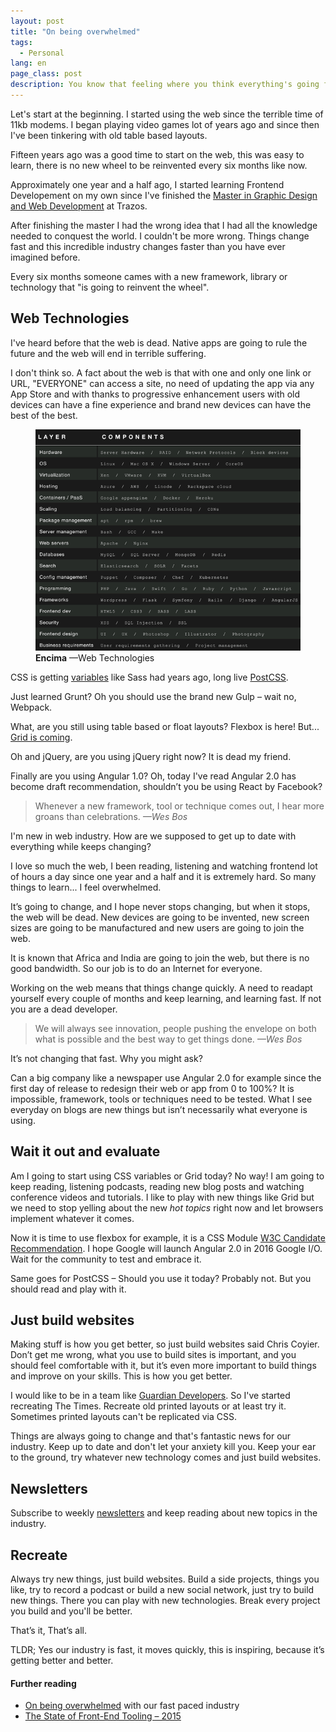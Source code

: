 ```yaml
---
layout: post
title: "On being overwhelmed"
tags:
  - Personal
lang: en
page_class: post
description: You know that feeling where you think everything's going faster than you'd like? It's happened to me, well, I really suppose it happens to many of us, there are so many new things that you won't be able to learn everything. I had the feeling that I'll never know enough.
---
```


Let's start at the beginning. I started using the web since the terrible time of 11kb modems. I began playing video games lot of years ago and since then I've been tinkering with old table based layouts.

Fifteen years ago was a good time to start on the web, this was easy to learn, there is no new wheel to be reinvented every six months like now.

Approximately one year and a half ago, I started learning Frontend Developement on my own since I've finished the <a class="link link--special" href="/2016/02/28/my-interest-in-web-development/">Master in Graphic Design and Web Development</a> at Trazos.

After finishing the master I had the wrong idea that I had all the knowledge needed to conquest the world. I couldn't be more wrong. Things change fast and this incredible industry changes faster than you have ever imagined before.

Every six months someone cames with a new framework, library or technology that "is going to reinvent the wheel".

## Web Technologies

I've heard before that the web is dead. Native apps are going to rule the future and the web will end in terrible suffering.

I don't think so. A fact about the web is that with one and only one link or URL, "EVERYONE" can access a site, no need of updating the app via any App Store and with thanks to progressive enhancement users with old devices can have a fine experience and brand new devices can have the best of the best.

<figure class="picture">
    <img src="/assets/images/post-front-end-overwhelmed.png" alt="">
    <figcaption class="caption">
        <b title="encima">Encima</b>
        &mdash;Web Technologies
    </figcaption>
</figure>

CSS is getting <a class="link link--special" href="http://philipwalton.com/articles/why-im-excited-about-native-css-variables/" target="_blank" rel="noopener noreferrer">variables</a> like Sass had years ago, long live <a class="link link--special" href="http://postcss.org/" target="_blank" rel="noopener noreferrer">PostCSS</a>.

Just learned Grunt? Oh you should use the brand new Gulp – wait no, Webpack.

What, are you still using table based or float layouts? Flexbox is here! But... <a class="link link--special" href="http://caniuse.com/#search=grid" target="_blank" rel="noopener noreferrer">Grid is coming</a>.

Oh and jQuery, are you using jQuery right now? It is dead my friend.

Finally are you using Angular 1.0? Oh, today I've read Angular 2.0 has become draft recommendation, shouldn’t you be using React by Facebook?

<blockquote class="quote">
    <span>Whenever a new framework, tool or technique comes out, I hear more groans than celebrations.</span>
    <cite>&mdash;Wes Bos</cite>
</blockquote>

I'm new in web industry. How are we supposed to get up to date with everything while keeps changing?

I love so much the web, I been reading, listening and watching frontend lot of hours a day since one year and a half and it is extremely hard. So many things to learn... I feel overwhelmed.

It’s going to change, and I hope never stops changing, but when it stops, the web will be dead. New devices are going to be invented, new screen sizes are going to be manufactured and new users are going to join the web.

It is known that Africa and India are going to join the web, but there is no good bandwidth. So our job is to do an Internet for everyone.

Working on the web means that things change quickly. A need to readapt yourself every couple of months and keep learning, and learning fast. If not you are a dead developer.

<blockquote class="quote">
    <span>We will always see innovation, people pushing the envelope on both what is possible and the best way to get things done.</span>
    <cite>&mdash;Wes Bos</cite>
</blockquote>

It’s not changing that fast. Why you might ask?

Can a big company like a newspaper use Angular 2.0 for example since the first day of release to redesign their web or app from 0 to 100%? It is impossible, framework, tools or techniques need to be tested. What I see everyday on blogs are new things but isn’t necessarily what everyone is using.

## Wait it out and evaluate

Am I going to start using CSS variables or Grid today? No way! I am going to keep reading, listening podcasts, reading new blog posts and watching conference videos and tutorials. I like to play with new things like Grid but we need to stop yelling about the new _hot topics_ right now and let browsers implement whatever it comes.

Now it is time to use flexbox for example, it is a CSS Module <a class="link link--special" href="https://www.w3.org/TR/css-flexbox-1/" target="_blank" rel="noopener noreferrer">W3C Candidate Recommendation</a>. I hope Google will launch Angular 2.0 in 2016 Google I/O. Wait for the community to test and embrace it.

Same goes for PostCSS – Should you use it today? Probably not. But you should read and play with it.

## Just build websites

Making stuff is how you get better, so just build websites said Chris Coyier. Don’t get me wrong, what you use to build sites is important, and you should feel comfortable with it, but it’s even more important to build things and improve on your skills. This is how you get better.

I would like to be in a team like <a class="link link--special" href="https://twitter.com/gdndevelopers" target="_blank" rel="noopener noreferrer">Guardian Developers</a>. So I've started recreating The Times. Recreate old printed layouts or at least try it. Sometimes printed layouts can't be replicated via CSS.

Things are always going to change and that's fantastic news for our industry. Keep up to date and don't let your anxiety kill you. Keep your ear to the ground, try whatever new technology comes and just build websites.

## Newsletters

Subscribe to weekly <a class="link link--special" href="/resources/#newsletters/">newsletters</a> and keep reading about new topics in the industry.

## Recreate

Always try new things, just build websites. Build a side projects, things you like, try to record a podcast or build a new social network, just try to build new things. There you can play with new technologies. Break every project you build and you'll be better.

That’s it, That’s all.

TLDR; Yes our industry is fast, it moves quickly, this is inspiring, because it’s getting better and better.

<div class="related">
    <h4 class="related__title">Further reading</h4>
    <ul class="related__list">
        <li><a class="link link--special" href="http://wesbos.com/overwhelmed-with-web-development/" target="_blank" rel="noopener noreferrer">On being overwhelmed</a> with our fast paced industry</li>
        <li><a class="link link--special" href="http://ashleynolan.co.uk/blog/frontend-tooling-survey-2015-results" target="_blank" rel="noopener noreferrer">The State of Front-End Tooling – 2015</a></li>
    </ul>
</div>
